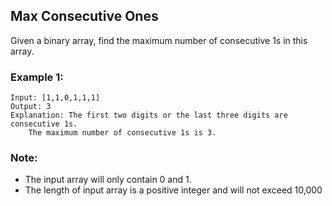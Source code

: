 ## Max Consecutive Ones

Given a binary array, find the maximum number of consecutive 1s in this array.

### Example 1:
```
Input: [1,1,0,1,1,1]
Output: 3
Explanation: The first two digits or the last three digits are consecutive 1s.
    The maximum number of consecutive 1s is 3.
```
### Note:

- The input array will only contain 0 and 1.
- The length of input array is a positive integer and will not exceed 10,000